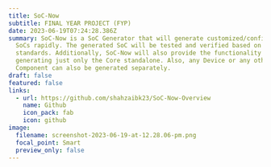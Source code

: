 ```yaml
---
title: SoC-Now
subtitle: FINAL YEAR PROJECT (FYP)
date: 2023-06-19T07:24:28.386Z
summary: SoC-Now is a SoC Generator that will generate customized/configurable
  SoCs rapidly. The generated SoC will be tested and verified based on industry
  standards. Additionally, SoC-Now will also provide the functionality of
  generating just only the Core standalone. Also, any Device or any other SoC
  Component can also be generated separately.
draft: false
featured: false
links:
  - url: https://github.com/shahzaibk23/SoC-Now-Overview
    name: Github
    icon_pack: fab
    icon: github
image:
  filename: screenshot-2023-06-19-at-12.28.06-pm.png
  focal_point: Smart
  preview_only: false
---
```

